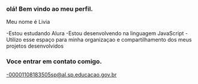 ### olá! Bem vindo ao meu perfil.

Meu nome é Livia

-Estou estudando Alura
-Estou desenvolvendo na linguagem JavaScript
-Utilizo esse espaço para minha organizaçao e compartilhamento dos meus projetos desenvolvidos

### Voce entrar em contato comigo.

-00001108183505sp@al.sp.educacao.gov.br
